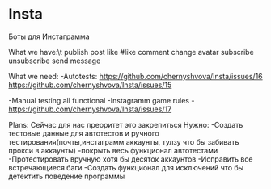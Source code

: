 # Insta

Боты для Инстаграмма

What we have:\t
publish post
like
#like
comment
change avatar
subscribe
unsubscribe
send message

What we need:
-Autotests:
https://github.com/chernyshvova/Insta/issues/16
https://github.com/chernyshvova/Insta/issues/15

-Manual testing all functional
-Instagramm game rules - https://github.com/chernyshvova/Insta/issues/17

Plans:
Сейчас для нас преоритет это закрепиться
Нужно:
-Создать тестовые данные для автотестов и ручного тестирования(почты,инстаграмм аккаунты, тулзу что бы забивать прокси в аккаунты)
-покрыть весь функционал автотестами
-Протестировать вручную хотя бы десяток аккаунтов
-Исправить все встречающиеся баги
-Создать функционал для исключений что бы детектить поведение программы
